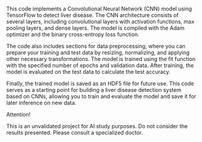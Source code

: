 This code implements a Convolutional Neural Network (CNN) model using TensorFlow to detect liver disease. The CNN architecture consists of several layers, including convolutional layers with activation functions, max pooling layers, and dense layers. The model is compiled with the Adam optimizer and the binary cross-entropy loss function.

The code also includes sections for data preprocessing, where you can prepare your training and test data by resizing, normalizing, and applying other necessary transformations. The model is trained using the fit function with the specified number of epochs and validation data. After training, the model is evaluated on the test data to calculate the test accuracy.

Finally, the trained model is saved as an HDF5 file for future use. This code serves as a starting point for building a liver disease detection system based on CNNs, allowing you to train and evaluate the model and save it for later inference on new data.



Attention! 

This is an unvalidated project for AI study purposes. Do not consider the results presented. Please consult a specialized doctor.
